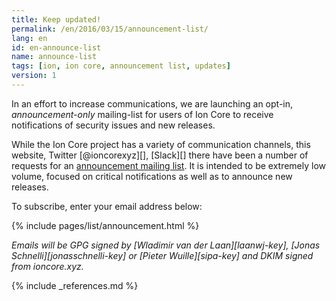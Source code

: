 ```yaml
---
title: Keep updated!
permalink: /en/2016/03/15/announcement-list/
lang: en
id: en-announce-list
name: announce-list
tags: [ion, ion core, announcement list, updates]
version: 1
---
```

In an effort to increase communications, we are launching an opt-in, _announcement-only_ mailing-list for users of Ion Core to receive notifications of security issues and new releases.

While the Ion Core project has a variety of communication channels, this website, Twitter [@ioncorexyz][], [Slack][] there have been a number of requests for an [announcement mailing list](/en/list/announcements/join). It is intended to be extremely low volume, focused on critical notifications as well as to announce new releases.

To subscribe, enter your email address below:

{% include pages/list/announcement.html %}

_Emails will be GPG signed by [Wladimir van der Laan][laanwj-key], [Jonas Schnelli][jonasschnelli-key] or [Pieter Wuille][sipa-key] and DKIM signed from ioncore.xyz._

{% include _references.md %}
